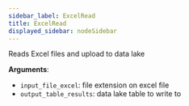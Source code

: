 ```yaml
---
sidebar_label: ExcelRead
title: ExcelRead
displayed_sidebar: nodeSidebar
---
```


Reads Excel files and upload to data lake

**Arguments**:

- `input_file_excel`: file extension on excel file
- `output_table_results`: data lake table to write to


